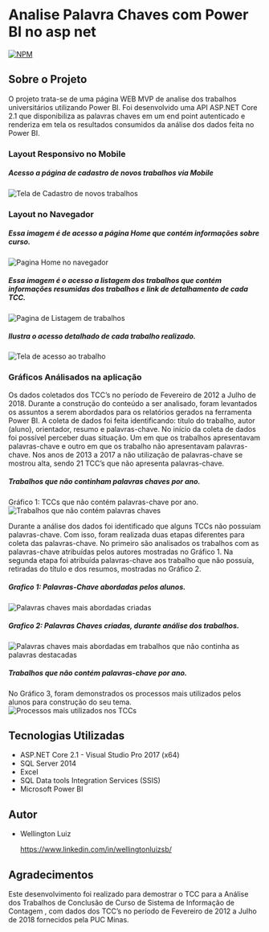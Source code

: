 # Analise Palavra Chaves com Power BI no asp net
[![NPM](https://img.shields.io/npm/l/react)](https://github.com/wlusbar/Analise-Palavra-Chaves-com-Power-BI-no-asp-net/blob/master/LICENSE)

## Sobre o Projeto
O projeto trata-se de uma página WEB MVP de analise dos trabalhos universitários utilizando Power BI.
Foi desenvolvido uma API ASP.NET Core 2.1 que disponibiliza as palavras chaves em um end point autenticado e renderiza em tela os resultados consumidos da análise dos dados feita no Power BI.

### Layout Responsivo no Mobile
##### Acesso a página de cadastro de novos trabalhos via Mobile
![Tela de Cadastro de novos trabalhos](https://github.com/wlusbar/assets/blob/main/AnaliseDePalavrasChaves/TelaCadastroTrabalhoMobile.png)

### Layout no Navegador
##### Essa imagem é de acesso a página Home que contém informações sobre curso.
![Pagina Home no navegador](https://github.com/wlusbar/assets/blob/main/AnaliseDePalavrasChaves/Home.png)

##### Essa imagem é o acesso a listagem dos trabalhos que contém informações resumidas dos trabalhos e link de detalhamento de cada TCC.
![Pagina de Listagem de trabalhos](https://github.com/wlusbar/assets/blob/main/AnaliseDePalavrasChaves/ListagemDeTrabalhos.png)

##### Ilustra o acesso detalhado de cada trabalho realizado.
![Tela de acesso ao trabalho](https://github.com/wlusbar/assets/blob/main/AnaliseDePalavrasChaves/TelaDoRegistro.png)


### Gráficos Análisados na aplicação
Os dados coletados dos TCC’s no período de Fevereiro de 2012 a Julho de 2018. Durante a construção do conteúdo a ser analisado, foram levantados os assuntos a serem abordados para os relatórios gerados na ferramenta Power BI. 
A coleta de dados foi feita identificando: título do trabalho, autor (aluno), orientador, resumo e palavras-chave. No início da coleta de dados foi possível perceber duas situação. Um em que os trabalhos apresentavam palavras-chave e outro em que os trabalho não apresentavam palavras-chave. Nos anos de 2013 a 2017 a não utilização de palavras-chave se mostrou alta, sendo 21 TCC’s que não apresenta palavras-chave.

##### Trabalhos que não continham palavras chaves por ano.
Gráfico 1: TCCs que não contém palavras-chave por ano.
![Trabalhos que não contém palavras chaves](https://github.com/wlusbar/assets/blob/main/AnaliseDePalavrasChaves/GraficosTrabalhosQueNaoContemPalavrasChaves.png)

Durante a análise dos dados foi identificado que alguns TCCs não possuíam palavras-chave. Com isso, foram realizada duas etapas diferentes para coleta das palavras-chave. No primeiro são analisados os trabalhos com as palavras-chave atribuídas pelos autores mostradas no Gráfico 1. Na segunda etapa foi atribuída palavras-chave aos trabalho que não possuía, retiradas do título e dos resumos, mostradas no Gráfico 2. 

##### Grafico 1: Palavras-Chave abordadas pelos alunos.
![Palavras chaves mais abordadas criadas](https://github.com/wlusbar/assets/blob/main/AnaliseDePalavrasChaves/GraficosPalavrasChavesMaisAbordadas.png)

##### Grafico 2: Palavras Chaves criadas, durante análise dos trabalhos.
![Palavras chaves mais abordadas em trabalhos que não continha as palavras destacadas](https://github.com/wlusbar/assets/blob/main/AnaliseDePalavrasChaves/GraficoPalavrasChavesCriadasMaisAbordadas.png)

##### Trabalhos que não contém palavras-chave por ano.
No Gráfico 3, foram demonstrados os processos mais utilizados pelos alunos para construção do seu tema.
![Processos mais utilizados nos TCCs](https://github.com/wlusbar/assets/blob/main/AnaliseDePalavrasChaves/ProcessosUtilizadosNosTCCs.png)

## Tecnologias Utilizadas
- ASP.NET Core 2.1 - Visual Studio Pro 2017 (x64)
- SQL Server 2014
- Excel
- SQL Data tools Integration Services (SSIS)
- Microsoft Power BI
  
## Autor
- Wellington Luiz

  https://www.linkedin.com/in/wellingtonluizsb/

## Agradecimentos
Este desenvolvimento foi realizado para demostrar o TCC para a Análise dos Trabalhos de Conclusão de Curso de  Sistema de Informação de Contagem
, com dados dos TCC’s no período de Fevereiro de 2012 a Julho de 2018 fornecidos pela PUC Minas. 
